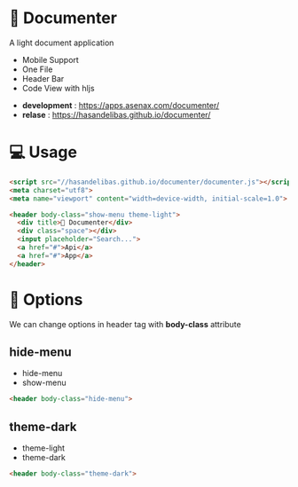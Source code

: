 
# 📄 Documenter
A light document application


+ Mobile Support
+ One File
+ Header Bar
+ Code View with hljs
* **development** : https://apps.asenax.com/documenter/
* **relase** : https://hasandelibas.github.io/documenter/

# 💻 Usage
```html
<script src="//hasandelibas.github.io/documenter/documenter.js"></script>
<meta charset="utf8">
<meta name="viewport" content="width=device-width, initial-scale=1.0">

<header body-class="show-menu theme-light">
  <div title>📄 Documenter</div>
  <div class="space"></div>
  <input placeholder="Search...">
  <a href="#">Api</a>
  <a href="#">App</a>
</header>
```

# 🔨 Options
We can change options in header tag with **body-class** attribute
## hide-menu
* hide-menu
* show-menu
```html
<header body-class="hide-menu">
```

## theme-dark
* theme-light
* theme-dark
```html
<header body-class="theme-dark">
```
